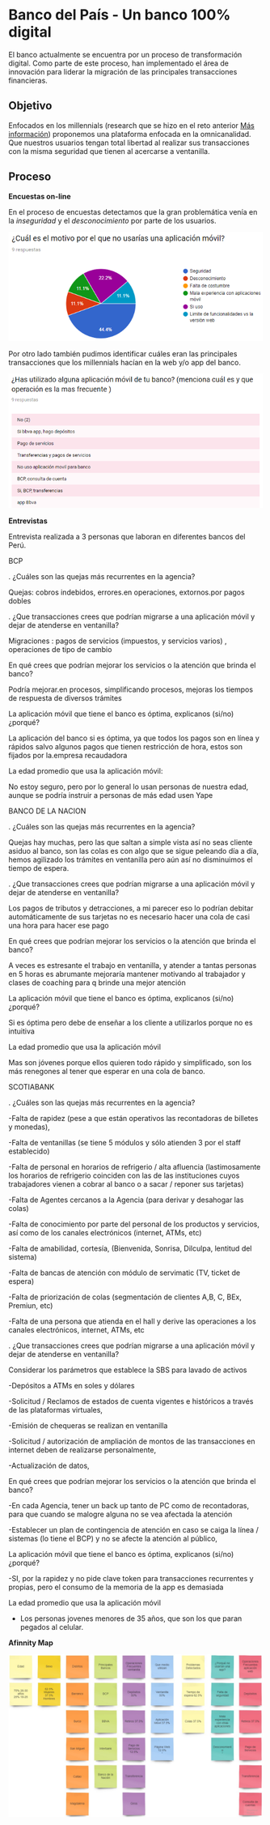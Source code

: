 # Banco del País - Un banco 100% digital

El banco actualmente se encuentra por un proceso de transformación digital. Como parte de este proceso, han implementado el área de innovación para liderar la migración de las principales transacciones financieras.

## Objetivo

Enfocados en los millennials (research que se hizo en el reto anterior [Más información](https://drive.google.com/drive/u/0/folders/1LhpwvYvWbBKHB5H4FrhHwIl3lJ4R8IYY)) proponemos una plataforma enfocada en la omnicanalidad. Que nuestros usuarios tengan total libertad al realizar sus transacciones con la misma seguridad que tienen al acercarse a ventanilla.

## Proceso

**Encuestas on-line**

En el proceso de encuestas detectamos que la gran problemática venía en la _inseguridad_ y el
_desconocimiento_ por parte de los usuarios.

![](assets/img/encuesta-1.png)

Por otro lado también pudimos identificar cuáles eran las principales transacciones que los millennials hacían en la web y/o app del banco.

![](assets/img/encuesta-2.png)

**Entrevistas**

Entrevista realizada  a 3 personas que laboran en  diferentes bancos del Perú.

BCP 

. ¿Cuáles son las quejas más recurrentes en la agencia?

Quejas: cobros indebidos, errores.en operaciones, extornos.por pagos dobles

. ¿Que transacciones crees que podrían migrarse a una aplicación móvil y dejar de atenderse en ventanilla?

Migraciones : pagos de servicios (impuestos, y servicios varios) , operaciones de tipo de cambio

En qué crees que podrían mejorar los servicios o la atención que  brinda el banco? 

Podría mejorar.en procesos, simplificando procesos, mejoras los tiempos de respuesta de diversos trámites

La aplicación móvil que tiene el banco es óptima, explicanos (si/no)¿porqué?

La aplicación del banco si es óptima, ya que todos los pagos son en línea y rápidos salvo algunos pagos que tienen restricción de hora, estos son fijados por la.empresa recaudadora

La edad promedio que usa la aplicación móvil:

No estoy seguro, pero  por lo general lo usan personas de nuestra edad, aunque se podría  instruir a personas de más edad  usen Yape 


BANCO DE LA NACION


. ¿Cuáles son las quejas más recurrentes en la agencia?

Quejas hay muchas, pero las que saltan a simple vista así no seas cliente asiduo  al banco, son  las colas es con algo que se sigue peleando  día a día, hemos agilizado los trámites en ventanilla  pero aún así no  disminuimos el tiempo de espera.

. ¿Que transacciones crees que podrían migrarse a una aplicación móvil y dejar de atenderse en ventanilla?

Los pagos de tributos y detracciones, a mi parecer eso  lo podrían debitar automáticamente de sus tarjetas no es necesario hacer una cola de casi una hora para hacer ese pago 

En qué crees que podrían mejorar los servicios o la atención que  brinda el banco? 

A veces es estresante el trabajo en ventanilla, y atender a tantas personas en 5 horas  es abrumante mejoraría mantener  motivando al trabajador y clases de coaching para q brinde una mejor atención

La aplicación móvil que tiene el banco es óptima, explicanos (si/no)¿porqué?

Si es óptima pero debe de enseñar a los cliente a utilizarlos porque no es intuitiva

La edad promedio que usa la aplicación móvil 

Mas son jóvenes porque ellos quieren todo rápido y simplificado, son los más renegones al tener que esperar  en una cola de banco.



SCOTIABANK

. ¿Cuáles son las quejas más recurrentes en la agencia?

-Falta de rapidez (pese a que están operativos las recontadoras de billetes y monedas),

-Falta de ventanillas (se tiene 5 módulos y sólo atienden 3 por el staff establecido)

-Falta de personal en horarios de refrigerio / alta afluencia (lastimosamente los horarios de refrigerio coinciden con las de las instituciones cuyos trabajadores vienen a cobrar al banco o a sacar / reponer sus tarjetas)

-Falta de Agentes cercanos a la Agencia (para derivar y desahogar las colas)

-Falta de conocimiento por parte del personal de los productos y servicios, así como de los canales electrónicos (internet, ATMs, etc)

-Falta de amabilidad, cortesía, (Bienvenida, Sonrisa, Dilculpa, lentitud del sistema)

-Falta de bancas de atención con módulo de servimatic (TV, ticket de espera)

-Falta de priorización de colas (segmentación de clientes A,B, C, BEx, Premiun, etc)

-Falta de una persona que atienda en el hall y derive las operaciones a los canales electrónicos, internet, ATMs, etc



. ¿Que transacciones crees que podrían migrarse a una aplicación móvil y dejar de atenderse en ventanilla?

Considerar los parámetros que establece la SBS para lavado de activos

-Depósitos a ATMs en soles y dólares

-Solicitud / Reclamos de estados de cuenta vigentes e históricos a través de las plataformas virtuales,

-Emisión de chequeras se realizan en ventanilla

-Solicitud / autorización de ampliación de montos de las transacciones en internet deben de realizarse personalmente,

-Actualización de datos,

En qué crees que podrían mejorar los servicios o la atención que  brinda el banco? 

-En cada Agencia, tener un back up tanto de PC como de recontadoras, para que cuando se malogre alguna no se vea afectada la atención

-Establecer un plan de contingencia de atención en caso se caiga la línea / sistemas (lo tiene el BCP) y no se afecte la atención al público,

La aplicación móvil que tiene el banco es óptima, explicanos (si/no)¿porqué?

-SI, por la rapidez y no pide clave token para transacciones recurrentes y propias, pero el consumo de la memoria de la app es demasiada


La edad promedio que usa la aplicación móvil

- Los personas jovenes menores de 35 años, que son los que paran pegados al celular.



**Afinnity Map**

![](assets/img/affinity-map.jpg)
